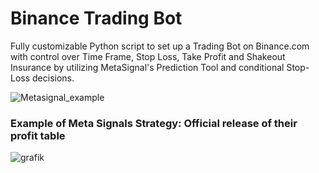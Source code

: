 # Binance Trading Bot
Fully customizable Python script to set up a Trading Bot on Binance.com with control over Time Frame, Stop Loss, Take Profit and Shakeout Insurance by utilizing MetaSignal's Prediction Tool and conditional Stop-Loss decisions.


![Metasignal_example](https://github.com/user-attachments/assets/afc86795-2929-493f-88c3-d1a64521c96a)

### Example of Meta Signals Strategy: Official release of their profit table
![grafik](https://github.com/user-attachments/assets/73ceb8a6-4553-400f-8265-ce514771da96)
